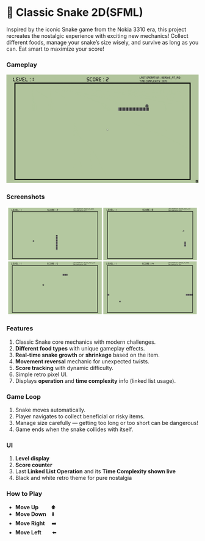 # 🐍 Classic Snake 2D(SFML)
Inspired by the iconic Snake game from the Nokia 3310 era, this project recreates the nostalgic experience with exciting new mechanics! Collect different foods, manage your snake’s size wisely, and survive as long as you can. Eat smart to maximize your score!

### Gameplay

![Image](https://github.com/Imran1720/Linked-List-Snake/blob/960742f939b94dfc32c2a9f7c17bc6fdba312453/Attachments/Gameplay.gif)

### Screenshots

![Image](https://github.com/Imran1720/Linked-List-Snake/blob/0ebe866ed9a9a3c7db54b7967afb561eb5cce0d0/Attachments/Screenshots.png)

### Features
 <ol> <li>Classic Snake core mechanics with modern challenges.</li>

<li><b>Different food types</b> with unique gameplay effects.</li>

<li><b>Real-time snake growth</b> or <b>shrinkage</b> based on the item.</li>

<li><b>Movement reversal</b> mechanic for unexpected twists.</li>

<li><b>Score tracking</b> with dynamic difficulty.</li>

<li>Simple retro pixel UI.</li>

<li>Displays <b>operation</b> and <b>time complexity</b> info (linked list usage).</li></ol>

### Game Loop
 <ol> <li>Snake moves automatically.</li>

  <li>Player navigates to collect beneficial or risky items.</li>

  <li>Manage size carefully — getting too long or too short can be dangerous!</li>

  <li>Game ends when the snake collides with itself.</li>
  </ol>

### UI
<ol> 
  <li> <b>Level display</b></li>
  <li> <b>Score counter</b></li>
  <li> Last <b>Linked List Operation</b> and its <b>Time Complexity shown live </b></li>
  <li>Black and white retro theme for pure nostalgia</li>
</ol>

### How to Play
 <ul> 
  <li><b>Move Up</b>&emsp;&emsp;&nbsp;⬆️</li>
  <li><b>Move Down</b>&emsp;⬇️</li>
  <li><b>Move Right</b>&emsp;&nbsp;➡️</li>
  <li><b>Move Left</b>&emsp;&emsp;⬅️</li>
 </ul>
